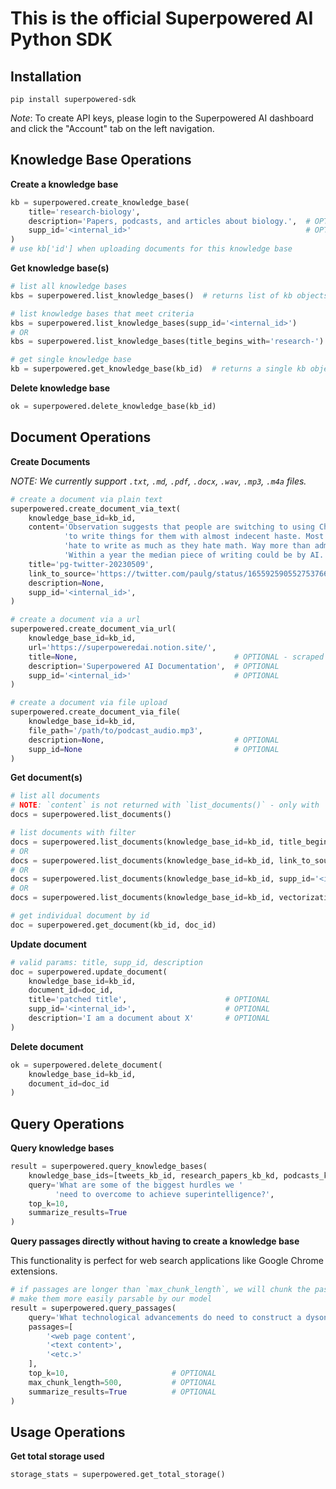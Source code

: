 # This is the official Superpowered AI Python SDK

## Installation

`pip install superpowered-sdk`

_Note_: To create API keys, please login to the Superpowered AI dashboard and click the "Account" tab on the left navigation.


## Knowledge Base Operations

**Create a knowledge base**

```python
kb = superpowered.create_knowledge_base(
    title='research-biology',
    description='Papers, podcasts, and articles about biology.',  # OPTIONAL
    supp_id='<internal_id>'                                       # OPTIONAL
)
# use kb['id'] when uploading documents for this knowledge base
```


**Get knowledge base(s)**

```python
# list all knowledge bases
kbs = superpowered.list_knowledge_bases()  # returns list of kb objects

# list knowledge bases that meet criteria
kbs = superpowered.list_knowledge_bases(supp_id='<internal_id>')
# OR
kbs = superpowered.list_knowledge_bases(title_begins_with='research-')

# get single knowledge base
kb = superpowered.get_knowledge_base(kb_id)  # returns a single kb object
```


**Delete knowledge base**

```python
ok = superpowered.delete_knowledge_base(kb_id)
```



## Document Operations

**Create Documents**

*NOTE: We currently support `.txt`, `.md`, `.pdf`, `.docx`, `.wav`, `.mp3`, `.m4a` files.*

```python
# create a document via plain text
superpowered.create_document_via_text(
    knowledge_base_id=kb_id,
    content='Observation suggests that people are switching to using ChatGPT '
            'to write things for them with almost indecent haste. Most people '
            'hate to write as much as they hate math. Way more than admit it. '
            'Within a year the median piece of writing could be by AI.',
    title='pg-twitter-20230509',                                                                        # OPTIONAL
    link_to_source='https://twitter.com/paulg/status/1655925905527537666?s=42&t=blTOe1mODRIfVwjJvMJ52w' # OPTIONAL
    description=None,                                                                                   # OPTIONAL
    supp_id='<internal_id>',                                                                            # OPTIONAL
)

# create a document via a url
superpowered.create_document_via_url(
    knowledge_base_id=kb_id,
    url='https://superpoweredai.notion.site/',
    title=None,                                   # OPTIONAL - scraped from HTML <title> tag if not provided
    description='Superpowered AI Documentation',  # OPTIONAL
    supp_id='<internal_id>'                       # OPTIONAL
)

# create a document via file upload
superpowered.create_document_via_file(
    knowledge_base_id=kb_id,
    file_path='/path/to/podcast_audio.mp3',
    description=None,                             # OPTIONAL
    supp_id=None                                  # OPTIONAL
)
```



**Get document(s)**

```python
# list all documents
# NOTE: `content` is not returned with `list_documents()` - only with `get_document()`
docs = superpowered.list_documents()

# list documents with filter
docs = superpowered.list_documents(knowledge_base_id=kb_id, title_begins_with='pg-twitter')
# OR
docs = superpowered.list_documents(knowledge_base_id=kb_id, link_to_source='https://superpoweredai.notion.site/')
# OR
docs = superpowered.list_documents(knowledge_base_id=kb_id, supp_id='<internal_id>')
# OR
docs = superpowered.list_documents(knowledge_base_id=kb_id, vectorization_status='PENDING|IN_PROGRESS|COMPLETE|FAILED')

# get individual document by id
doc = superpowered.get_document(kb_id, doc_id)
```



**Update document**

```python
# valid params: title, supp_id, description
doc = superpowered.update_document(
    knowledge_base_id=kb_id,
    document_id=doc_id,
    title='patched title',                      # OPTIONAL
    supp_id='<internal_id>',                    # OPTIONAL
    description='I am a document about X'       # OPTIONAL
)
```



**Delete document**

```python
ok = superpowered.delete_document(
    knowledge_base_id=kb_id,
    document_id=doc_id
)
```



## Query Operations

**Query knowledge bases**

```python
result = superpowered.query_knowledge_bases(
    knowledge_base_ids=[tweets_kb_id, research_papers_kb_kd, podcasts_kb_id],
    query='What are some of the biggest hurdles we '
          'need to overcome to achieve superintelligence?',
    top_k=10,                                                                   # OPTIONAL
    summarize_results=True                                                      # OPTIONAL
)
```



**Query passages directly without having to create a knowledge base**

This functionality is perfect for web search applications like Google Chrome extensions.

```python
# if passages are longer than `max_chunk_length`, we will chunk the passages to 
# make them more easily parsable by our model
result = superpowered.query_passages(
    query='What technological advancements do need to construct a dyson sphere?',
    passages=[
        '<web page content',
        '<text content>',
        '<etc.>'
    ],
    top_k=10,                       # OPTIONAL
    max_chunk_length=500,           # OPTIONAL
    summarize_results=True          # OPTIONAL
)
```



## Usage Operations

**Get total storage used**

```python
storage_stats = superpowered.get_total_storage()
```